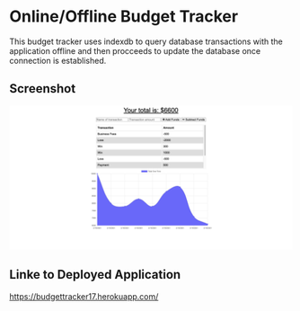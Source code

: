 # Online/Offline Budget Tracker

This budget tracker uses indexdb to query database transactions with the application offline and then procceeds to update the database once connection is established.

## Screenshot

![Screenshot](https://github.com/anthonyloredo5/budget-Tracker/blob/main/public/icons/Screen%20Shot%202021-02-19%20at%2010.38.52%20PM.png?raw=true)

## Linke to Deployed Application

https://budgettracker17.herokuapp.com/
